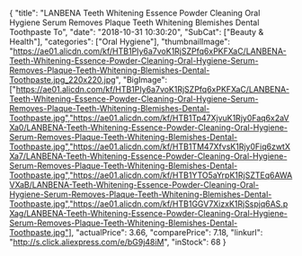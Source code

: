 {
	"title": "LANBENA Teeth Whitening Essence Powder Cleaning Oral Hygiene Serum Removes Plaque Teeth Whitening Blemishes Dental Toothpaste To",
	"date": "2018-10-31 10:30:20",
	"SubCat": ["Beauty & Health"],
	"categories": ["Oral Hygiene"],
	"thumbnailImage": "https://ae01.alicdn.com/kf/HTB1PIy6a7voK1RjSZPfq6xPKFXaC/LANBENA-Teeth-Whitening-Essence-Powder-Cleaning-Oral-Hygiene-Serum-Removes-Plaque-Teeth-Whitening-Blemishes-Dental-Toothpaste.jpg_220x220.jpg",
	"BigImage": ["https://ae01.alicdn.com/kf/HTB1PIy6a7voK1RjSZPfq6xPKFXaC/LANBENA-Teeth-Whitening-Essence-Powder-Cleaning-Oral-Hygiene-Serum-Removes-Plaque-Teeth-Whitening-Blemishes-Dental-Toothpaste.jpg","https://ae01.alicdn.com/kf/HTB1Tp47XjvuK1Rjy0Faq6x2aVXa0/LANBENA-Teeth-Whitening-Essence-Powder-Cleaning-Oral-Hygiene-Serum-Removes-Plaque-Teeth-Whitening-Blemishes-Dental-Toothpaste.jpg","https://ae01.alicdn.com/kf/HTB1TM47XfvsK1Rjy0Fiq6zwtXXa7/LANBENA-Teeth-Whitening-Essence-Powder-Cleaning-Oral-Hygiene-Serum-Removes-Plaque-Teeth-Whitening-Blemishes-Dental-Toothpaste.jpg","https://ae01.alicdn.com/kf/HTB1YTO5aYrpK1RjSZTEq6AWAVXaB/LANBENA-Teeth-Whitening-Essence-Powder-Cleaning-Oral-Hygiene-Serum-Removes-Plaque-Teeth-Whitening-Blemishes-Dental-Toothpaste.jpg","https://ae01.alicdn.com/kf/HTB1GGV7XizxK1RjSspjq6AS.pXag/LANBENA-Teeth-Whitening-Essence-Powder-Cleaning-Oral-Hygiene-Serum-Removes-Plaque-Teeth-Whitening-Blemishes-Dental-Toothpaste.jpg"],
	"actualPrice": 3.66,
	"comparePrice": 7.18,
	"linkurl": "http://s.click.aliexpress.com/e/bG9j48iM",
	"inStock": 68
}
